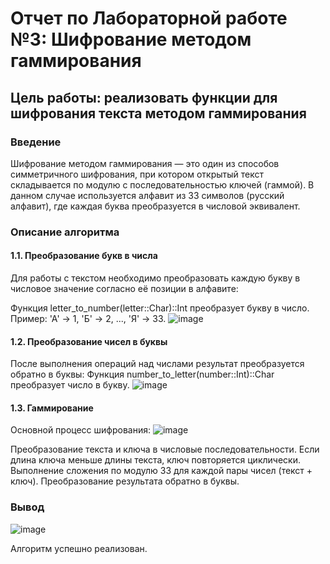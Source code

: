 


# Отчет по Лабораторной работе №3: Шифрование методом гаммирования

## Цель работы: реализовать функции для шифрования текста методом гаммирования

### Введение
Шифрование методом гаммирования — это один из способов симметричного шифрования, при котором открытый текст складывается по модулю с последовательностью ключей (гаммой). В данном случае используется алфавит из 33 символов (русский алфавит), где каждая буква преобразуется в числовой эквивалент.

### Описание алгоритма
#### 1.1. Преобразование букв в числа
Для работы с текстом необходимо преобразовать каждую букву в числовое значение согласно её позиции в алфавите:

Функция letter_to_number(letter::Char)::Int преобразует букву в число.
Пример: 'А' → 1, 'Б' → 2, ..., 'Я' → 33.
![image](https://github.com/user-attachments/assets/2b732232-ebc6-4d1c-af14-4c3fe2662243)


#### 1.2. Преобразование чисел в буквы
После выполнения операций над числами результат преобразуется обратно в буквы:
Функция number_to_letter(number::Int)::Char преобразует число в букву.
![image](https://github.com/user-attachments/assets/b3fa1cc5-9a74-4ada-801c-b2b0753f963f)


#### 1.3. Гаммирование
Основной процесс шифрования:
![image](https://github.com/user-attachments/assets/b683ca3d-b8e5-45ac-a6b6-12eb3cccea15)

Преобразование текста и ключа в числовые последовательности.
Если длина ключа меньше длины текста, ключ повторяется циклически.
Выполнение сложения по модулю 33 для каждой пары чисел (текст + ключ).
Преобразование результата обратно в буквы.

### Вывод
![image](https://github.com/user-attachments/assets/d16fbc6d-bd3b-4c82-a00d-69342c8ecc18)

Алгоритм успешно реализован.
